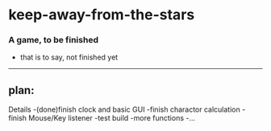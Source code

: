 keep-away-from-the-stars
=======================
### A game, to be finished
- that is to say, not finished yet

* * * * * * * * * * * * * * * * * 
plan:
-------------------------
Details
-(done)finish clock and basic GUI
-finish charactor calculation
-finish Mouse/Key listener
-test build
-more functions
-...
